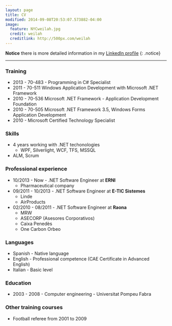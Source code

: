 ```yaml
---
layout: page
title: CV
modified: 2014-09-08T20:53:07.573882-04:00
image:
  feature: NYCweilah.jpg
  credit: weilah
  creditlink: http://500px.com/weilah
---
```


**Notice** there is more detailed information in my [LinkedIn profile](http://linkedin.com/in/juanpallares) 
{: .notice}

---

### Training

* 2013 - 70-483 - Programming in C# Specialist
* 2011 - 70-511 Windows Application Development with Microsoft .NET Framework
* 2010 - 70-536 Microsoft .NET Framework - Application Development Foundation
* 2010 - 70-505 Microsoft .NET Framework 3.5, Windows Forms Application Development
* 2010 - Microsoft Certified Technology Specialist

### Skills

* 4 years working with .NET techonologies
	* WPF, Silverlight, WCF, TFS, MSSQL
* ALM, Scrum

### Professional experience

* 10/2013 - Now - .NET Software Engineer at **ERNI**
	* Pharmaceutical company
* 09/2011 - 10/2013 - .NET Software Engineer at **E-TIC Sistemes**
	* Linde
	* AirProducts
* 02/2010 - 08/2011 - .NET Software Engineer at **Raona**
	* MRW
	* ASECORP (Asesores Corporativos)
	* Caixa Penedès
	* One Carbon Orbeo
	
### Languages

* Spanish - Native language
* English - Professional competence (CAE Certificate in Advanced English)
* Italian - Basic level

### Education

* 2003 - 2008 - Computer engineering - Universitat Pompeu Fabra

### Other training courses

* Football referee from 2001 to 2009